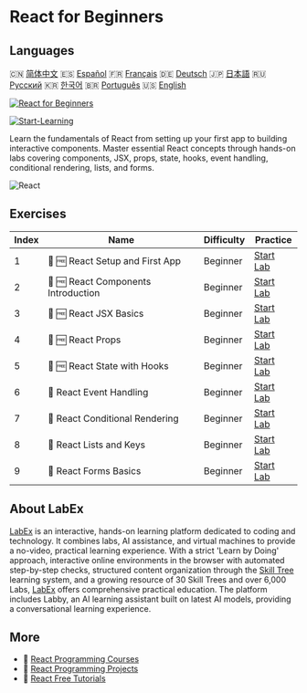 # React for Beginners

## Languages

🇨🇳 [简体中文](README_zh.md) 🇪🇸 [Español](README_es.md) 🇫🇷 [Français](README_fr.md) 🇩🇪 [Deutsch](README_de.md) 🇯🇵 [日本語](README_ja.md) 🇷🇺 [Русский](README_ru.md) 🇰🇷 [한국어](README_ko.md) 🇧🇷 [Português](README_pt.md) 🇺🇸 [English](README.md) 

[![React for Beginners](https://cover-creator.labex.io/react-for-beginners.png)](https://labex.io/courses/react-for-beginners)

[![Start-Learning](https://img.shields.io/badge/Start-Learning-whitesmoke?style=for-the-badge)](https://labex.io/courses/react-for-beginners)

Learn the fundamentals of React from setting up your first app to building interactive components. Master essential React concepts through hands-on labs covering components, JSX, props, state, hooks, event handling, conditional rendering, lists, and forms.

![React](https://img.shields.io/badge/React-whitesmoke?style=for-the-badge&logo=react)


## Exercises

|   Index | Name                                | Difficulty   | Practice                                                                                                                            |
|---------|-------------------------------------|--------------|-------------------------------------------------------------------------------------------------------------------------------------|
|       1 | 🧩 🆓 React Setup and First App     | Beginner     | <a target='_blank' href='https://labex.io/labs/react-react-setup-and-first-app-598881?course=react-for-beginners'>Start Lab</a>     |
|       2 | 🧩 🆓 React Components Introduction | Beginner     | <a target='_blank' href='https://labex.io/labs/react-react-components-introduction-601735?course=react-for-beginners'>Start Lab</a> |
|       3 | 🧩 🆓 React JSX Basics              | Beginner     | <a target='_blank' href='https://labex.io/labs/react-react-jsx-basics-601739?course=react-for-beginners'>Start Lab</a>              |
|       4 | 🧩 🆓 React Props                   | Beginner     | <a target='_blank' href='https://labex.io/labs/react-react-props-601741?course=react-for-beginners'>Start Lab</a>                   |
|       5 | 🧩 🆓 React State with Hooks        | Beginner     | <a target='_blank' href='https://labex.io/labs/react-react-state-with-hooks-601742?course=react-for-beginners'>Start Lab</a>        |
|       6 | 🧩  React Event Handling            | Beginner     | <a target='_blank' href='https://labex.io/labs/react-react-event-handling-601737?course=react-for-beginners'>Start Lab</a>          |
|       7 | 🧩  React Conditional Rendering     | Beginner     | <a target='_blank' href='https://labex.io/labs/react-react-conditional-rendering-601736?course=react-for-beginners'>Start Lab</a>   |
|       8 | 🧩  React Lists and Keys            | Beginner     | <a target='_blank' href='https://labex.io/labs/react-react-lists-and-keys-601740?course=react-for-beginners'>Start Lab</a>          |
|       9 | 🧩  React Forms Basics              | Beginner     | <a target='_blank' href='https://labex.io/labs/react-react-forms-basics-601738?course=react-for-beginners'>Start Lab</a>            |

## About LabEx

[LabEx](https://labex.io) is an interactive, hands-on learning platform dedicated to coding and technology. It combines labs, AI assistance, and virtual machines to provide a no-video, practical learning experience. With a strict 'Learn by Doing' approach, interactive online environments in the browser with automated step-by-step checks, structured content organization through the [Skill Tree](https://labex.io/learn) learning system, and a growing resource of 30 Skill Trees and over 6,000 Labs, [LabEx](https://labex.io) offers comprehensive practical education. The platform includes Labby, an AI learning assistant built on latest AI models, providing a conversational learning experience.

## More

- 🔗 [React Programming Courses](https://github.com/labex-labs/awesome-programming-courses)
- 🔗 [React Programming Projects](https://github.com/labex-labs/awesome-programming-projects)
- 🔗 [React Free Tutorials](https://github.com/labex-labs/react-free-tutorials)

